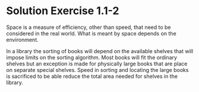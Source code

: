 # Solution Exercise 1.1-2

Space is a measure of efficiency, other than speed, that need to be considered in the real world. What is meant by space depends on the environment.

In a library the sorting of books will depend on the available shelves that will impose limits on the sorting algorithm. Most books will fit the ordinary shelves but an exception is made for physically large books that are place on separate special shelves. Speed in sorting and locating the large books is sacrificed to be able reduce the total area needed for shelves in the library.
